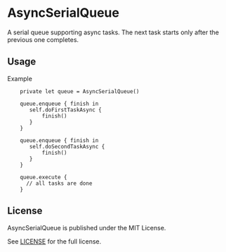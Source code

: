 # AsyncSerialQueue
A serial queue supporting async tasks. The next task starts only after the previous one completes.
## Usage
Example 

```
    private let queue = AsyncSerialQueue()
    
    queue.enqueue { finish in
       self.doFirstTaskAsync {
           finish()
       }
    }
    
    queue.enqueue { finish in
       self.doSecondTaskAsync {
           finish()
       }
    }   
    
    queue.execute {
      // all tasks are done
    }    
```

## License

AsyncSerialQueue is published under the MIT License.

See [LICENSE](https://github.com/denis-sancov/AsyncSerialQueue/blob/master/LICENSE) for the full license.
